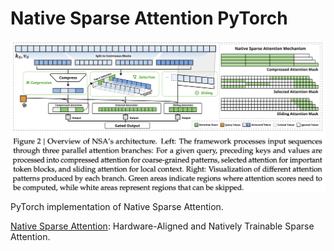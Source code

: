 # Native Sparse Attention PyTorch

<p align="center">
  <img src="Native Sparse Attention.png" alt="Native Sparse Attention" style="display:block; margin:auto; width:750px;" />
</p>

PyTorch implementation of Native Sparse Attention.

[Native Sparse Attention](https://arxiv.org/abs/2502.11089): Hardware-Aligned and Natively Trainable Sparse Attention.
